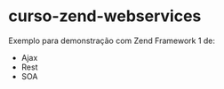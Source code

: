 curso-zend-webservices
======================

Exemplo para demonstração com Zend Framework 1 de:

* Ajax
* Rest
* SOA